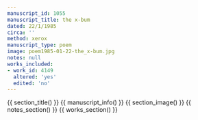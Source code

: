 ```yaml
---
manuscript_id: 1055
manuscript_title: the x-bum
dated: 22/1/1985
circa: ''
method: xerox
manuscript_type: poem
image: poem1985-01-22-the_x-bum.jpg
notes: null
works_included:
- work_id: 4149
  altered: 'yes'
  edited: 'no'
---
```


{{ section_title() }}
{{ manuscript_info() }}
{{ section_image() }}
{{ notes_section() }}
{{ works_section() }}
